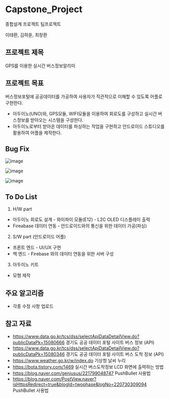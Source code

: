 # Capstone_Project

종합설계 프로젝트 팀프로젝트 <br>

이태환, 김하윤, 최창환

## 프로젝트 제목

GPS를 이용한 실시간 버스정보알리미

## 프로젝트 목표

버스정보포털에 공공데이터를 가공하여 사용자가 직관적으로 이해할 수 있도록 어플로 구현한다.<br>

- 아두이노(UNO)와, GPS모듈, WIFI모듈을 이용하여 회로도를 구성하고 실시간 버스정보를 받아오는 시스템을 구성한다.
- 아두이노로부터 받아온 데이터를 파싱하는 작업을 구현하고 안드로이드 스튜디오를 활용하여 어플을 제작한다.

## Bug Fix

![image](https://user-images.githubusercontent.com/57865037/161235404-4a173910-ce40-4421-aa1b-06a6459a07dc.png)

![image](https://user-images.githubusercontent.com/57865037/161235380-f4833446-9f39-4ef8-a30b-825f3ba0cbb1.png)

![image](https://user-images.githubusercontent.com/57865037/161235223-a093dce8-329d-48a0-b65a-85eba0b60121.jpg)

## To Do List

1. H/W part

- 아두이노 회로도 설계 - 와이파이 모듈(E12) - L2C OLED 디스플레이 출력
- Fireabase 데이터 연동 - 안드로이드와의 통신을 위한 데이터 가공(파싱)

2. S/W part (안드로이드 어플)

- 프론트 엔드 - UI/UX 구현
- 백 엔드 - Firebase 와의 데이터 연동을 위한 서버 구성

3. 아두이노 키트

- 모형 제작

## 주요 알고리즘

- 각종 수정 사항 업로드

## 참고 자료

- https://www.data.go.kr/tcs/dss/selectApiDataDetailView.do?publicDataPk=15080666 경기도 공공 데이터 포털 사이트 버스 정보 (API)
- https://www.data.go.kr/tcs/dss/selectApiDataDetailView.do?publicDataPk=15080346 경기도 공공 데이터 포털 사이트 버스 도착 정보 (API)
- https://www.weather.go.kr/w/index.do 기상청 날씨 누리
- https://bota.tistory.com/1469 실시간 버스도착정보 LCD 화면에 출력하는 방법
- https://blog.naver.com/geniusus/221799048747 PushBullet 사용법
- https://blog.naver.com/PostView.naver?isHttpsRedirect=true&blogId=twophase&logNo=220730309094 PushBullet 사용법
